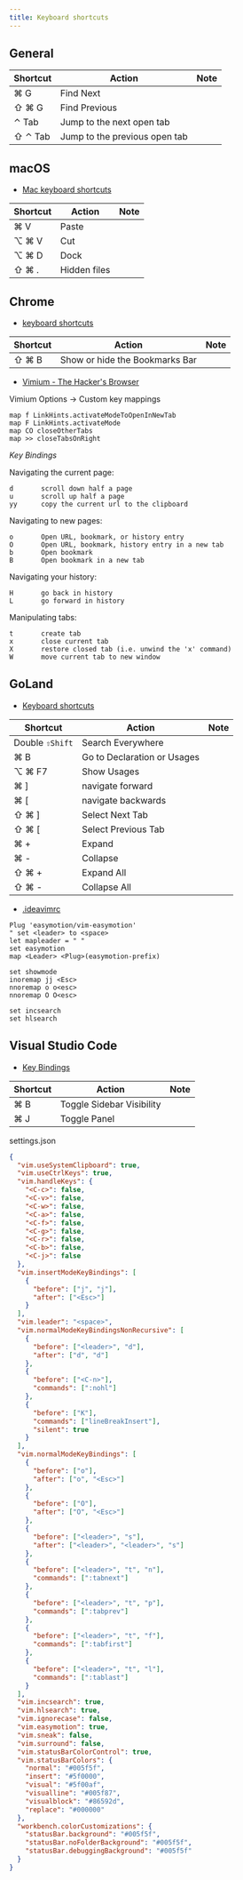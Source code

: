 ```yaml
---
title: Keyboard shortcuts
---
```


## General

| Shortcut | Action                        | Note |
| -------- | ----------------------------- | ---- |
| ⌘ G      | Find Next                     |      |
| ⇧ ⌘ G    | Find Previous                 |      |
| ⌃ Tab    | Jump to the next open tab     |      |
| ⇧ ⌃ Tab  | Jump to the previous open tab |      |

## macOS

- [Mac keyboard shortcuts](https://support.apple.com/en-hk/HT201236)

| Shortcut | Action       | Note |
| -------- | ------------ | ---- |
| ⌘ V      | Paste        |      |
| ⌥ ⌘ V    | Cut          |      |
| ⌥ ⌘ D    | Dock         |      |
| ⇧ ⌘ .    | Hidden files |      |

## Chrome

- [keyboard shortcuts](https://support.google.com/chrome/answer/157179?hl=en)

| Shortcut | Action                         | Note |
| -------- | ------------------------------ | ---- |
| ⇧ ⌘ B    | Show or hide the Bookmarks Bar |      |

- [Vimium - The Hacker's Browser](https://github.com/philc/vimium)

Vimium Options -> Custom key mappings

```
map f LinkHints.activateModeToOpenInNewTab
map F LinkHints.activateMode
map CO closeOtherTabs
map >> closeTabsOnRight
```

_Key Bindings_

Navigating the current page:

    d       scroll down half a page
    u       scroll up half a page
    yy      copy the current url to the clipboard

Navigating to new pages:

    o       Open URL, bookmark, or history entry
    O       Open URL, bookmark, history entry in a new tab
    b       Open bookmark
    B       Open bookmark in a new tab

Navigating your history:

    H       go back in history
    L       go forward in history

Manipulating tabs:

    t       create tab
    x       close current tab
    X       restore closed tab (i.e. unwind the 'x' command)
    W       move current tab to new window

## GoLand

- [Keyboard shortcuts](https://www.jetbrains.com/help/go/reference-keymap-mac-default.html#navigate_from_symbols)

| Shortcut        | Action                      | Note |
| --------------- | --------------------------- | ---- |
| Double `⇧Shift` | Search Everywhere           |      |
| ⌘ B             | Go to Declaration or Usages |      |
| ⌥ ⌘ F7          | Show Usages                 |      |
| ⌘ ]             | navigate forward            |      |
| ⌘ [             | navigate backwards          |      |
| ⇧ ⌘ ]           | Select Next Tab             |      |
| ⇧ ⌘ [           | Select Previous Tab         |      |
| ⌘ +             | Expand                      |      |
| ⌘ -             | Collapse                    |      |
| ⇧ ⌘ +           | Expand All                  |      |
| ⇧ ⌘ -           | Collapse All                |      |

- [.ideavimrc](https://plugins.jetbrains.com/plugin/164-ideavim)

```vim
Plug 'easymotion/vim-easymotion'
" set <leader> to <space>
let mapleader = " "
set easymotion
map <Leader> <Plug>(easymotion-prefix)

set showmode
inoremap jj <Esc>
nnoremap o o<esc>
nnoremap O O<esc>

set incsearch
set hlsearch
```

## Visual Studio Code

- [Key Bindings](https://code.visualstudio.com/docs/getstarted/keybindings)

| Shortcut | Action                    | Note |
| -------- | ------------------------- | ---- |
| ⌘ B      | Toggle Sidebar Visibility |      |
| ⌘ J      | Toggle Panel              |      |

settings.json

```json
{
  "vim.useSystemClipboard": true,
  "vim.useCtrlKeys": true,
  "vim.handleKeys": {
    "<C-c>": false,
    "<C-v>": false,
    "<C-w>": false,
    "<C-a>": false,
    "<C-f>": false,
    "<C-g>": false,
    "<C-r>": false,
    "<C-b>": false,
    "<C-j>": false
  },
  "vim.insertModeKeyBindings": [
    {
      "before": ["j", "j"],
      "after": ["<Esc>"]
    }
  ],
  "vim.leader": "<space>",
  "vim.normalModeKeyBindingsNonRecursive": [
    {
      "before": ["<leader>", "d"],
      "after": ["d", "d"]
    },
    {
      "before": ["<C-n>"],
      "commands": [":nohl"]
    },
    {
      "before": ["K"],
      "commands": ["lineBreakInsert"],
      "silent": true
    }
  ],
  "vim.normalModeKeyBindings": [
    {
      "before": ["o"],
      "after": ["o", "<Esc>"]
    },
    {
      "before": ["O"],
      "after": ["O", "<Esc>"]
    },
    {
      "before": ["<leader>", "s"],
      "after": ["<leader>", "<leader>", "s"]
    },
    {
      "before": ["<leader>", "t", "n"],
      "commands": [":tabnext"]
    },
    {
      "before": ["<leader>", "t", "p"],
      "commands": [":tabprev"]
    },
    {
      "before": ["<leader>", "t", "f"],
      "commands": [":tabfirst"]
    },
    {
      "before": ["<leader>", "t", "l"],
      "commands": [":tablast"]
    }
  ],
  "vim.incsearch": true,
  "vim.hlsearch": true,
  "vim.ignorecase": false,
  "vim.easymotion": true,
  "vim.sneak": false,
  "vim.surround": false,
  "vim.statusBarColorControl": true,
  "vim.statusBarColors": {
    "normal": "#005f5f",
    "insert": "#5f0000",
    "visual": "#5f00af",
    "visualline": "#005f87",
    "visualblock": "#86592d",
    "replace": "#000000"
  },
  "workbench.colorCustomizations": {
    "statusBar.background": "#005f5f",
    "statusBar.noFolderBackground": "#005f5f",
    "statusBar.debuggingBackground": "#005f5f"
  }
}
```
